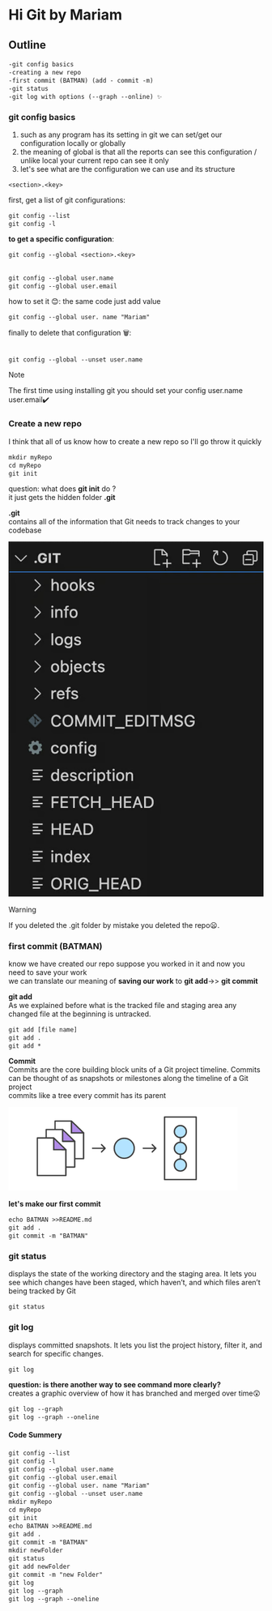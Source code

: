 # Hi Git by Mariam

## Outline

    -git config basics
    -creating a new repo
    -first commit (BATMAN) (add - commit -m)
    -git status
    -git log with options (--graph --online) ✨

### git config basics

1. such as any program has its setting in git we can set/get our configuration locally or globally
2. the meaning of global is that all the reports can see this configuration / unlike local your current repo can see it only
3. let's see what are the configuration we can use and its structure

```
<section>.<key>
```
first, get a list of git configurations:

```
git config --list
git config -l
```

**to get a specific configuration**:

    git config --global <section>.<key>

```

git config --global user.name
git config --global user.email

```

how to set it 😊: the same code just add value

```
git config --global user. name "Mariam"
```

finally to delete that configuration 🗑️:

```

git config --global --unset user.name

```

>[!NOTE]
> The first time using installing git you should set your config user.name user.email✔️

### Create a new repo
I think that all of us know how to create a new repo so I'll go throw it quickly
```
mkdir myRepo
cd myRepo
git init
```

question: what does **git init** do ?\
it just gets the hidden folder  **.git**

**.git**\
contains all of the information that Git needs to track changes to your codebase


![content of .git folder ](git.png)

> [!WARNING]
> If you deleted the  .git folder by mistake you deleted the repo😦.

### first commit (BATMAN)
know we have created our repo suppose you worked in it and now you need to save your work \
we can translate our meaning of **saving our work** to **git add**->> **git commit**


**git add**\
As we explained before what is the tracked file and staging area any changed file at the beginning is untracked.
```
git add [file name]
git add .
git add *
```

**Commit**\
Commits are the core building block units of a Git project timeline. Commits can be thought of as snapshots or milestones along the timeline of a Git project\
commits like a tree every commit has its parent

![ commit tree](commit.png)


**let's make our first commit**

```
echo BATMAN >>README.md
git add .
git commit -m "BATMAN"
```


### git status
displays the state of the working directory and the staging area. It lets you see which changes have been staged, which haven’t, and which files aren’t being tracked by Git

```
git status
```

### git log
displays committed snapshots. It lets you list the project history, filter it, and search for specific changes.

```
git log
```

**question: is there another way to see command more clearly?**\
creates a graphic overview of how it has branched and merged over time😲

```
git log --graph
git log --graph --oneline
```


#### Code Summery

```
git config --list
git config -l
git config --global user.name
git config --global user.email
git config --global user. name "Mariam"
git config --global --unset user.name
mkdir myRepo
cd myRepo
git init
echo BATMAN >>README.md
git add .
git commit -m "BATMAN"
mkdir newFolder
git status
git add newFolder
git commit -m "new Folder"
git log
git log --graph
git log --graph --oneline
```